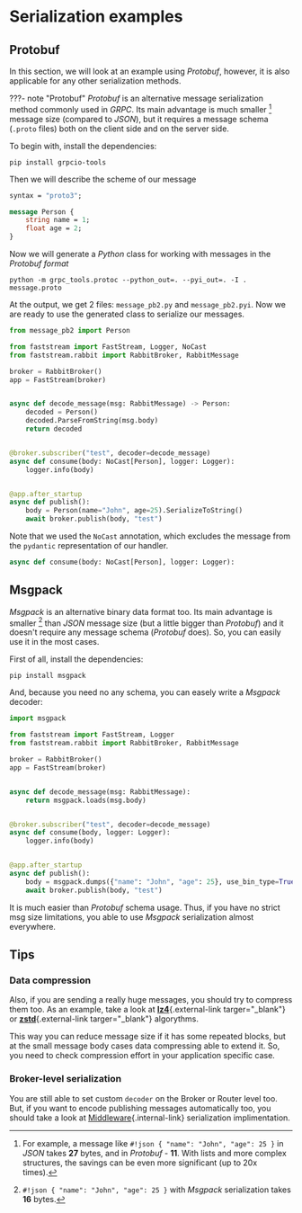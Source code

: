 # Serialization examples

## Protobuf

In this section, we will look at an example using *Protobuf*, however, it is also applicable for any other serialization methods.

???- note "Protobuf"
    *Protobuf* is an alternative message serialization method commonly used in *GRPC*. Its main advantage is much smaller [^1] message size (compared to *JSON*), but it requires a message schema (`.proto` files) both on the client side and on the server side.

To begin with, install the dependencies:

```console
pip install grpcio-tools
```

Then we will describe the scheme of our message

```proto title="message.proto"
syntax = "proto3";

message Person {
    string name = 1;
    float age = 2;
}
```

Now we will generate a *Python* class for working with messages in the *Protobuf format*

```console
python -m grpc_tools.protoc --python_out=. --pyi_out=. -I . message.proto
```

At the output, we get 2 files: `message_pb2.py` and `message_pb2.pyi`. Now we are ready to use the generated class to serialize our messages.

``` python linenums="1" hl_lines="1 10-13 16 23"
from message_pb2 import Person

from faststream import FastStream, Logger, NoCast
from faststream.rabbit import RabbitBroker, RabbitMessage

broker = RabbitBroker()
app = FastStream(broker)


async def decode_message(msg: RabbitMessage) -> Person:
    decoded = Person()
    decoded.ParseFromString(msg.body)
    return decoded


@broker.subscriber("test", decoder=decode_message)
async def consume(body: NoCast[Person], logger: Logger):
    logger.info(body)


@app.after_startup
async def publish():
    body = Person(name="John", age=25).SerializeToString()
    await broker.publish(body, "test")
```

Note that we used the `NoCast` annotation, which excludes the message from the `pydantic` representation of our handler.

``` python
async def consume(body: NoCast[Person], logger: Logger):
```

## Msgpack

*Msgpack* is an alternative binary data format too. Its main advantage is smaller [^2] than *JSON* message size (but a little bigger than *Protobuf*) and it doesn't require any message schema (*Protobuf* does). So, you can easily use it in the most cases.

First of all, install the dependencies:

```console
pip install msgpack
```

And, because you need no any schema, you can easely write a *Msgpack* decoder:

``` python linenums="1" hl_lines="1 10-11 14 21"
import msgpack

from faststream import FastStream, Logger
from faststream.rabbit import RabbitBroker, RabbitMessage

broker = RabbitBroker()
app = FastStream(broker)


async def decode_message(msg: RabbitMessage):
    return msgpack.loads(msg.body)


@broker.subscriber("test", decoder=decode_message)
async def consume(body, logger: Logger):
    logger.info(body)


@app.after_startup
async def publish():
    body = msgpack.dumps({"name": "John", "age": 25}, use_bin_type=True)
    await broker.publish(body, "test")
```

It is much easier than *Protobuf* schema usage. Thus, if you have no strict msg size limitations, you able to use *Msgpack* serialization almost everywhere.

## Tips

### Data compression

Also, if you are sending a really huge messages, you should try to compress them too. As an example, take a look at [**lz4**](https://github.com/python-lz4/python-lz4){.external-link targer="_blank"} or [**zstd**](https://github.com/sergey-dryabzhinsky/python-zstd){.external-link targer="_blank"} algorythms.

This way you can reduce message size if it has some repeated blocks, but at the small message body cases data compressing able to extend it. So, you need to check compression effort in your application specific case.

### Broker-level serialization

You are still able to set custom `decoder` on the Broker or Router level too. But, if you want to encode publishing messages automatically too, you should take a look at [Middleware](../middlewares/index.md){.internal-link} serialization implimentation.

[^1]:
    For example, a message like `#!json { "name": "John", "age": 25 }` in *JSON* takes **27** bytes, and in *Protobuf* - **11**. With lists and more complex structures, the savings can be even more significant (up to 20x times).

[^2]:
    `#!json { "name": "John", "age": 25 }` with *Msgpack* serialization takes **16** bytes.
